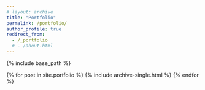 ```yaml
---
# layout: archive
title: "Portfolio"
permalink: /portfolio/
author_profile: true
redirect_from: 
  - /_portfolio
  # - /about.html
---
```


{% include base_path %}


{% for post in site.portfolio %}
  {% include archive-single.html %}
{% endfor %}

